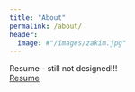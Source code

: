 ```yaml
---
title: "About"
permalink: /about/
header:
  image: #"/images/zakim.jpg"
---
```


Resume - still not designed!!!<br>
[Resume](/_pages/resume.html)
